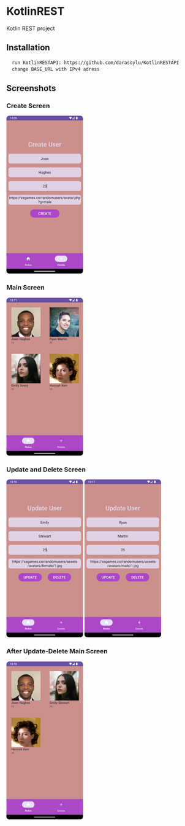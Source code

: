 # KotlinREST
Kotlin REST project

## Installation

```bash
  run KotlinRESTAPI: https://github.com/darasoylu/KotlinRESTAPI
  change BASE_URL with IPv4 adress
```

## Screenshots

### Create Screen
<img src="https://github.com/darasoylu/KotlinREST/blob/master/screenshots/image_create.png" width="200">

### Main Screen
<img src="https://github.com/darasoylu/KotlinREST/blob/master/screenshots/image_main.png" width="200">

### Update and Delete Screen
<div>
<img src="https://github.com/darasoylu/KotlinREST/blob/master/screenshots/image_update.png" width="200">
<img src="https://github.com/darasoylu/KotlinREST/blob/master/screenshots/image_delete.png" width="200">
</div>

### After Update-Delete Main Screen
<img src="https://github.com/darasoylu/KotlinREST/blob/master/screenshots/image_after_update_and_delete.png" width="200">
